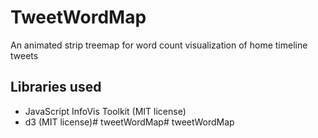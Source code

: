 # TweetWordMap

An animated strip treemap for word count visualization of home timeline tweets

## Libraries used

 * JavaScript InfoVis Toolkit (MIT license)
 * d3 (MIT license)# tweetWordMap# tweetWordMap
